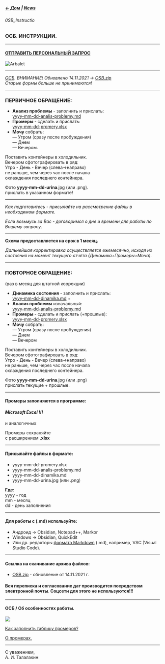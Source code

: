 ##### [← Дом](!0SB.md#osb)  | [News](News.md#news) 
###### 0SB_Instructio  
### ОСБ. ИНСТРУКЦИИ.   

***   
#### [ОТПРАВИТЬ ПЕРСОНАЛЬНЫЙ ЗАПРОС](form.md#osb-zapros)  

![Arbalet](ArbaletEP.jpg)  

***
_[ОСБ](!0SB.md#osb). ВНИМАНИЕ! Обновлено 14.11.2021 → [OSB.zip](https://github.com/TalalakinAI/OSB/raw/master/OSB.zip)  
Старые формы больше не принимаются!_  

***  
### ПЕРВИЧНОЕ ОБРАЩЕНИЕ:  
- __Анализ проблемы__ - заполнить и прислать:  
[yyyy-mm-dd-analis-problemy.md](yyyy-mm-dd-analis-problemy.md)   
- __Промеры__ - сделать и прислать:   
[yyyy-mm-dd-promery.xlsx](https://github.com/TalalakinAI/OSB/raw/master/yyyy-mm-dd-promery.xlsx)  
- __Мочу__ собрать:  
— Утром (сразу после пробуждения)  
— Днем   
— Вечером.   

Поставить контейнеры в холодильник.  
Вечером сфотографировать в ряд:  
Утро - День - Вечер  (слева→направо)  
не раньше, чем через час после начала   
охлаждения последнего контейнера.  

Фото  __yyyy-mm-dd-urina__.jpg (или .png).  
прислать в указанном формате!  

***
*Как подготовитесь - присылайте на рассмотрение файлы в необходимом формате.*  

*Если возьмусь за Вас - договоримся о дне и времени для работы по Вашему запросу*.  

***   
__Схема предоставляется на срок в 1 месяц.__  

*Дальнейшая корректировка осуществляется  ежемесячно, исходя из состояния 
на момент текущего отчёта (Динамика+Промеры+Моча).* 
 
***  
### ПОВТОРНОЕ ОБРАЩЕНИЕ:  
(раз в месяц для штатной коррекции)  

- __Динамика состояния__ - заполнить и прислать:   
[yyyy-mm-dd-dinamika.md](yyyy-mm-dd-dinamika.md) +     
- __Анализ проблемы__ изначальный:   
[yyyy-mm-dd-analis-problemy.md](yyyy-mm-dd-analis-problemy.md)  
- __Промеры__ - сделать и прислать (+прошлые):  
[yyyy-mm-dd-promery.xlsx](https://github.com/TalalakinAI/OSB/raw/master/yyyy-mm-dd-promery.xlsx)
- __Мочу__ собрать:  
— Утром (сразу после пробуждения)  
— Днем  
— Вечером  

Поставить контейнеры в холодильник.  
Вечером сфотографировать в ряд:  
Утро - День - Вечер  (слева→направо)  
не раньше, чем через час после начала  
охлаждения последнего контейнера.  

Фото  __yyyy-mm-dd-urina__.jpg (или .png)  
прислать текущие + прошлые.  

***
#### Промеры заполняются в программе:   
#### *Microsoft Excel !!!*  
и аналогичных

Промеры сохраняйте  
с расширением  __.xlsx__   

***
#### Присылайте файлы в формате:  
- yyyy-mm-dd-promery.xlsx  
- yyyy-mm-dd-analis-problemy.md  
- yyyy-mm-dd-dinamika.md   
- yyyy-mm-dd-urina.jpg (или .png)  

__Где:__    
yyyy - год  
mm - месяц  
dd - день заполнения   

***
#### Для работы с (.md) используйте:     
- Андроид → Obsidian, Notepad++, Markor   
- Windows → Obsidian, QuickEdit  
- Или др. редакторы [формата Markdown](https://t.me/osbmd/4126) (.md), например, VSC (Visual Studio Code).  

***
#### Ссылка на скачивание архива файлов:
- [OSB.zip](https://github.com/TalalakinAI/OSB/raw/master/OSB.zip)  - обновление от 14.11.2021 г. 

#### Вся переписка и согласование дат производится посредством электронной почты. Соцсети для этого не используются!!!  

***

#### ОСБ / Об особенностях работы.   
[![](https://i.ytimg.com/vi_webp/WGZL00VWwgg/maxresdefault.webp)](https://youtu.be/WGZL00VWwgg)   

[Как заполнить таблицу промеров?](https://t.me/osbmd/298)   

[О промерах.](https://t.me/osbmd/1334)  

***   
С уважением,   
А. И. Талалакин   

